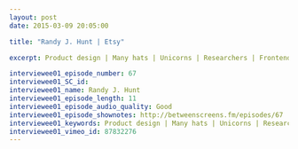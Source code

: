 ```yaml
---
layout: post
date: 2015-03-09 20:05:00

title: "Randy J. Hunt | Etsy"

excerpt: Product design | Many hats | Unicorns | Researchers | Frontend | Etsy 

interviewee01_episode_number: 67
interviewee01_SC_id: 
interviewee01_name: Randy J. Hunt
interviewee01_episode_length: 11
interviewee01_episode_audio_quality: Good
interviewee01_episode_shownotes: http://betweenscreens.fm/episodes/67
interviewee01_keywords: Product design | Many hats | Unicorns | Researchers | Frontend | Etsy
interviewee01_vimeo_id: 87832276 
---
```

